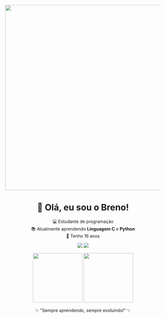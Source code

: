 <!-- Banner -->
<p align="center">
  <img src="https://media.giphy.com/media/26xBukhE1Sna8iP9e/giphy.gif" width="600"/>
</p>

<!-- Título -->
<h1 align="center">👋 Olá, eu sou o Breno!</h1>

<!-- Sobre mim -->
<p align="center">
  💻 Estudante de programação <br>
  📚 Atualmente aprendendo <b>Linguagem C</b> e <b>Python</b> <br>
  🎉 Tenho 16 anos
</p>

<!-- Badges -->
<p align="center">
  <img src="https://img.shields.io/badge/C-00599C?style=for-the-badge&logo=c&logoColor=white"/>
  <img src="https://img.shields.io/badge/Python-3776AB?style=for-the-badge&logo=python&logoColor=yellow"/>
</p>

<!-- Estatísticas -->
<p align="center">
  <img height="160em" src="https://github-readme-stats.vercel.app/api?username=Breno&show_icons=true&theme=tokyonight"/>
  <img height="160em" src="https://github-readme-stats.vercel.app/api/top-langs/?username=Breno&layout=compact&theme=tokyonight"/>
</p>

<!-- Footer -->
<p align="center">
  ✨ "Sempre aprendendo, sempre evoluindo!" ✨
</p>
